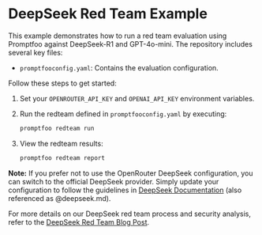 # DeepSeek Red Team Example

This example demonstrates how to run a red team evaluation using Promptfoo against DeepSeek-R1 and GPT-4o-mini. The repository includes several key files:

- `promptfooconfig.yaml`: Contains the evaluation configuration.

Follow these steps to get started:

1. Set your `OPENROUTER_API_KEY` and `OPENAI_API_KEY` environment variables.

2. Run the redteam defined in `promptfooconfig.yaml` by executing:

   ```sh
   promptfoo redteam run
   ```

3. View the redteam results:

   ```sh
   promptfoo redteam report
   ```

**Note:** If you prefer not to use the OpenRouter DeepSeek configuration, you can switch to the official DeepSeek provider. Simply update your configuration to follow the guidelines in [DeepSeek Documentation](https://promptfoo.dev/docs/providers/deepseek) (also referenced as @deepseek.md).

For more details on our DeepSeek red team process and security analysis, refer to the [DeepSeek Red Team Blog Post](https://www.promptfoo.dev/blog/deepseek-redteam/).
